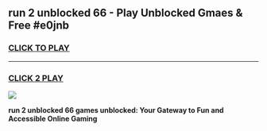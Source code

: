 
## run 2 unblocked 66 - Play Unblocked Gmaes & Free #e0jnb
<h3>
<a href="https://news.freeplayer.one?title=run_2_unblocked_66&ref=24F">CLICK TO PLAY</a></h3>
<hr>

<h3>
<a href="https://news.freeplayer.one?title=run_2_unblocked_66&ref=24F">CLICK 2 PLAY</a>
  
</h3>

<a href="https://news.freeplayer.one?title=run_2_unblocked_66&ref=24F/"><img src="https://clearcache.store/games.png"></a>


**run 2 unblocked 66 games unblocked: Your Gateway to Fun and Accessible Online Gaming**
